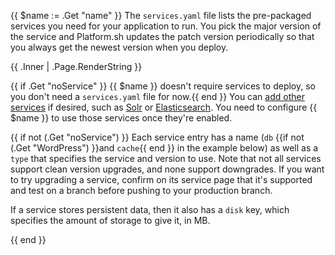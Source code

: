 {{ $name := .Get "name" }}
The `services.yaml` file lists the pre-packaged services you need for your application to run.
You pick the major version of the service and Platform.sh updates the patch version periodically
so that you always get the newest version when you deploy.

{{ .Inner | .Page.RenderString }}

{{ if .Get "noService" }}
{{ $name }} doesn't require services to deploy, so you don't need a `services.yaml` file for now.{{ end }}
You can [add other services](/configuration/services/_index.md) if desired,
such as [Solr](/configuration/services/solr.md) or [Elasticsearch](/configuration/services/elasticsearch.md).
You need to configure {{ $name }} to use those services once they're enabled.

{{ if not (.Get "noService") }}
Each service entry has a name (`db` {{if not (.Get "WordPress") }}and `cache`{{ end }} in the example below)
as well as a `type` that specifies the service and version to use.
Note that not all services support clean version upgrades, and none support downgrades.
If you want to try upgrading a service,
confirm on its service page that it's supported
and test on a branch before pushing to your production branch.

If a service stores persistent data,
then it also has a `disk` key, which specifies the amount of storage to give it, in MB.

{{ end }}
